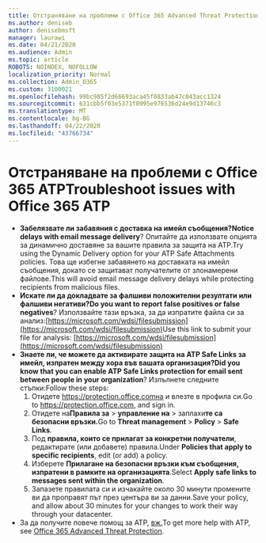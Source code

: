 ```yaml
---
title: Отстраняване на проблеми с Office 365 Advanced Threat Protection (ATP)
ms.author: deniseb
author: denisebmsft
manager: laurawi
ms.date: 04/21/2020
ms.audience: Admin
ms.topic: article
ROBOTS: NOINDEX, NOFOLLOW
localization_priority: Normal
ms.collection: Admin_O365
ms.custom: 3100021
ms.openlocfilehash: 99bc985f2d66693aca45f0833ab47c043acc1324
ms.sourcegitcommit: 631cbb5f03e5371f0995e976536d24e9d13746c3
ms.translationtype: MT
ms.contentlocale: bg-BG
ms.lasthandoff: 04/22/2020
ms.locfileid: "43766734"
---
```

# <a name="troubleshoot-issues-with-office-365-atp"></a><span data-ttu-id="d362c-102">Отстраняване на проблеми с Office 365 ATP</span><span class="sxs-lookup"><span data-stu-id="d362c-102">Troubleshoot issues with Office 365 ATP</span></span>

- <span data-ttu-id="d362c-103">**Забелязвате ли забавяния с доставка на имейл съобщения?**</span><span class="sxs-lookup"><span data-stu-id="d362c-103">**Notice delays with email message delivery**?</span></span> <span data-ttu-id="d362c-104">Опитайте да използвате опцията за динамично доставяне за вашите правила за защита на ATP.</span><span class="sxs-lookup"><span data-stu-id="d362c-104">Try using the Dynamic Delivery option for your ATP Safe Attachments policies.</span></span> <span data-ttu-id="d362c-105">Това ще избегне забавянето на доставката на имейл съобщения, докато се защитават получателите от злонамерени файлове.</span><span class="sxs-lookup"><span data-stu-id="d362c-105">This will avoid email message delivery delays while protecting recipients from malicious files.</span></span>
- <span data-ttu-id="d362c-106">**Искате ли да докладвате за фалшиви положителни резултати или фалшиви негативи?**</span><span class="sxs-lookup"><span data-stu-id="d362c-106">**Do you want to report false positives or false negatives**?</span></span> <span data-ttu-id="d362c-107">Използвайте тази връзка, за да изпратите файла си за анализ:[https://microsoft.com/wdsi/filesubmission](https://microsoft.com/wdsi/filesubmission)</span><span class="sxs-lookup"><span data-stu-id="d362c-107">Use this link to submit your file for analysis: [https://microsoft.com/wdsi/filesubmission](https://microsoft.com/wdsi/filesubmission)</span></span>
- <span data-ttu-id="d362c-108">**Знаете ли, че можете да активирате защита на ATP Safe Links за имейл, изпратен между хора във вашата организация?**</span><span class="sxs-lookup"><span data-stu-id="d362c-108">**Did you know that you can enable ATP Safe Links protection for email sent between people in your organization**?</span></span> <span data-ttu-id="d362c-109">Изпълнете следните стъпки:</span><span class="sxs-lookup"><span data-stu-id="d362c-109">Follow these steps:</span></span>
    1. <span data-ttu-id="d362c-110">Отидете https://protection.office.comна и влезте в профила си.</span><span class="sxs-lookup"><span data-stu-id="d362c-110">Go to https://protection.office.com, and sign in.</span></span>
    2. <span data-ttu-id="d362c-111">Отидете на**Правила за** >  **управление на** > заплахи**те са безопасни връзки.**</span><span class="sxs-lookup"><span data-stu-id="d362c-111">Go to **Threat management** > **Policy** > **Safe Links**.</span></span>
    3. <span data-ttu-id="d362c-112">Под **правила, които се прилагат за конкретни получатели**, редактирате (или добавете) правила.</span><span class="sxs-lookup"><span data-stu-id="d362c-112">Under **Policies that apply to specific recipients**, edit (or add) a policy.</span></span>
    4. <span data-ttu-id="d362c-113">Изберете **Прилагане на безопасни връзки към съобщения, изпратени в рамките на организацията**.</span><span class="sxs-lookup"><span data-stu-id="d362c-113">Select **Apply safe links to messages sent within the organization**.</span></span>
    5. <span data-ttu-id="d362c-114">Запазете правилата си и изчакайте около 30 минути промените ви да проправят път през центъра ви за данни.</span><span class="sxs-lookup"><span data-stu-id="d362c-114">Save your policy, and allow about 30 minutes for your changes to work their way through your datacenter.</span></span>
- <span data-ttu-id="d362c-115">За да получите повече помощ за ATP, [вж.](https://docs.microsoft.com/office365/securitycompliance/office-365-atp)</span><span class="sxs-lookup"><span data-stu-id="d362c-115">To get more help with ATP, see [Office 365 Advanced Threat Protection](https://docs.microsoft.com/office365/securitycompliance/office-365-atp).</span></span>